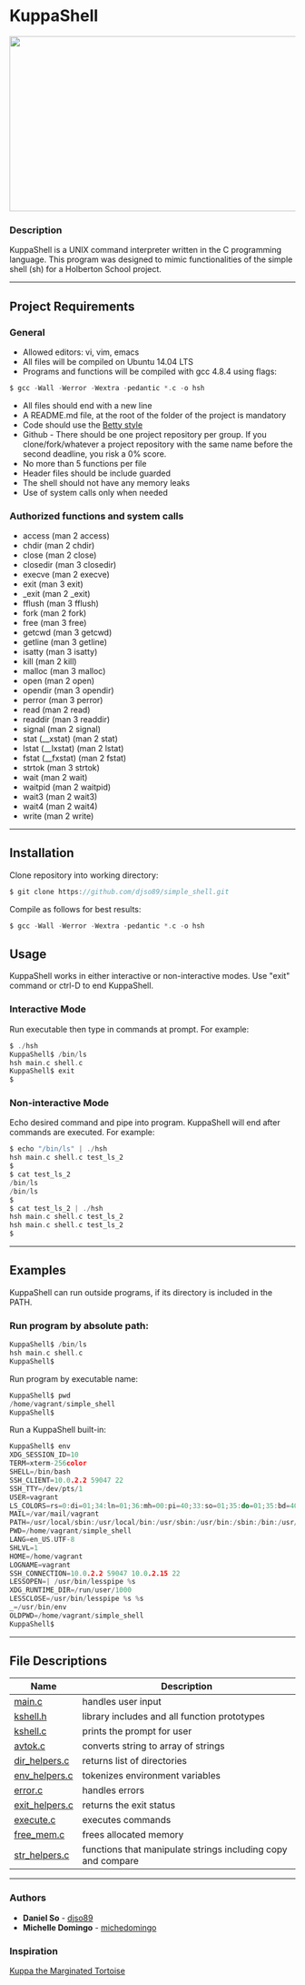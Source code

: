 # KuppaShell

<p align="center">
<img src="https://scontent-yyz1-1.cdninstagram.com/v/t51.2885-15/e35/90091621_139784817544104_7832354385914330040_n.jpg?_nc_ht=scontent-yyz1-1.cdninstagram.com&_nc_cat=100&_nc_ohc=qS5dny3McOUAX855iE_&oh=d9d29cc30a037cbf249d74a37bf028ad&oe=5EB5B093" height="308" width="508">
</p>

### Description
KuppaShell is a UNIX command interpreter written in the C programming language. This program was designed to mimic functionalities of the simple shell (sh) for a Holberton School project.

___
## Project Requirements
### General
- Allowed editors: vi, vim, emacs
- All files will be compiled on Ubuntu 14.04 LTS
- Programs and functions will be compiled with gcc 4.8.4 using flags:
```c
$ gcc -Wall -Werror -Wextra -pedantic *.c -o hsh
 ```
- All files should end with a new line
- A README.md file, at the root of the folder of the project is mandatory
- Code should use the [Betty style](https://github.com/holbertonschool/Betty/wiki)
- Github - There should be one project repository per group. If you clone/fork/whatever a project repository with the same name before the second deadline, you risk a 0% score.
- No more than 5 functions per file
- Header files should be include guarded
- The shell should not have any memory leaks
- Use of system calls only when needed

### Authorized functions and system calls
- access (man 2 access)
- chdir (man 2 chdir)
- close (man 2 close)
- closedir (man 3 closedir)
- execve (man 2 execve)
- exit (man 3 exit)
- _exit (man 2 _exit)
- fflush (man 3 fflush)
- fork (man 2 fork)
- free (man 3 free)
- getcwd (man 3 getcwd)
- getline (man 3 getline)
- isatty (man 3 isatty)
- kill (man 2 kill)
- malloc (man 3 malloc)
- open (man 2 open)
- opendir (man 3 opendir)
- perror (man 3 perror)
- read (man 2 read)
- readdir (man 3 readdir)
- signal (man 2 signal)
- stat (__xstat) (man 2 stat)
- lstat (__lxstat) (man 2 lstat)
- fstat (__fxstat) (man 2 fstat)
- strtok (man 3 strtok)
- wait (man 2 wait)
- waitpid (man 2 waitpid)
- wait3 (man 2 wait3)
- wait4 (man 2 wait4)
- write (man 2 write)

___
## Installation
Clone repository into working directory:
```c
$ git clone https://github.com/djso89/simple_shell.git
 ```
Compile as follows for best results:
```c
$ gcc -Wall -Werror -Wextra -pedantic *.c -o hsh
 ```

## Usage
KuppaShell works in either interactive or non-interactive modes. Use "exit" command or ctrl-D to end KuppaShell.

### Interactive Mode
Run executable then type in commands at prompt. For example:
```c
$ ./hsh
KuppaShell$ /bin/ls
hsh main.c shell.c
KuppaShell$ exit
$
 ```

### Non-interactive Mode
Echo desired command and pipe into program. KuppaShell will end after commands are executed. For example:
```c
$ echo "/bin/ls" | ./hsh
hsh main.c shell.c test_ls_2
$
$ cat test_ls_2
/bin/ls
/bin/ls
$
$ cat test_ls_2 | ./hsh
hsh main.c shell.c test_ls_2
hsh main.c shell.c test_ls_2
$
 ```
___
## Examples
KuppaShell can run outside programs, if its directory is included in the PATH. 

### Run program by absolute path:
```c
KuppaShell$ /bin/ls
hsh main.c shell.c
KuppaShell$ 
 ```
Run program by executable name:
```c
KuppaShell$ pwd
/home/vagrant/simple_shell
KuppaShell$ 
 ```
Run a KuppaShell built-in:
```c
KuppaShell$ env
XDG_SESSION_ID=10
TERM=xterm-256color
SHELL=/bin/bash
SSH_CLIENT=10.0.2.2 59047 22
SSH_TTY=/dev/pts/1
USER=vagrant
LS_COLORS=rs=0:di=01;34:ln=01;36:mh=00:pi=40;33:so=01;35:do=01;35:bd=40;33;01:cd=40;33;01:or=40;31;01:su=37;41:sg=30;43:ca=30;41:tw=30;42:ow=34;42:st=37;44:ex=01;32:*.tar=01;31:*.tgz=01;31:*.arj=01;31:*.taz=01;31:*.lzh=01;31:*.lzma=01;31:*.tlz=01;31:*.txz=01;31:*.zip=01;31:*.z=01;31:*.Z=01;31:*.dz=01;31:*.gz=01;31:*.lz=01;31:*.xz=01;31:*.bz2=01;31:*.bz=01;31:*.tbz=01;31:*.tbz2=01;31:*.tz=01;31:*.deb=01;31:*.rpm=01;31:*.jar=01;31:*.war=01;31:*.ear=01;31:*.sar=01;31:*.rar=01;31:*.ace=01;31:*.zoo=01;31:*.cpio=01;31:*.7z=01;31:*.rz=01;31:*.jpg=01;35:*.jpeg=01;35:*.gif=01;35:*.bmp=01;35:*.pbm=01;35:*.pgm=01;35:*.ppm=01;35:*.tga=01;35:*.xbm=01;35:*.xpm=01;35:*.tif=01;35:*.tiff=01;35:*.png=01;35:*.svg=01;35:*.svgz=01;35:*.mng=01;35:*.pcx=01;35:*.mov=01;35:*.mpg=01;35:*.mpeg=01;35:*.m2v=01;35:*.mkv=01;35:*.webm=01;35:*.ogm=01;35:*.mp4=01;35:*.m4v=01;35:*.mp4v=01;35:*.vob=01;35:*.qt=01;35:*.nuv=01;35:*.wmv=01;35:*.asf=01;35:*.rm=01;35:*.rmvb=01;35:*.flc=01;35:*.avi=01;35:*.fli=01;35:*.flv=01;35:*.gl=01;35:*.dl=01;35:*.xcf=01;35:*.xwd=01;35:*.yuv=01;35:*.cgm=01;35:*.emf=01;35:*.axv=01;35:*.anx=01;35:*.ogv=01;35:*.ogx=01;35:*.aac=00;36:*.au=00;36:*.flac=00;36:*.mid=00;36:*.midi=00;36:*.mka=00;36:*.mp3=00;36:*.mpc=00;36:*.ogg=00;36:*.ra=00;36:*.wav=00;36:*.axa=00;36:*.oga=00;36:*.spx=00;36:*.xspf=00;36:
MAIL=/var/mail/vagrant
PATH=/usr/local/sbin:/usr/local/bin:/usr/sbin:/usr/bin:/sbin:/bin:/usr/games:/usr/local/games
PWD=/home/vagrant/simple_shell
LANG=en_US.UTF-8
SHLVL=1
HOME=/home/vagrant
LOGNAME=vagrant
SSH_CONNECTION=10.0.2.2 59047 10.0.2.15 22
LESSOPEN=| /usr/bin/lesspipe %s
XDG_RUNTIME_DIR=/run/user/1000
LESSCLOSE=/usr/bin/lesspipe %s %s
_=/usr/bin/env
OLDPWD=/home/vagrant/simple_shell
KuppaShell$ 
 ```
___
## File Descriptions
Name | Description
| --- | --- |
[main.c](https://github.com/djso89/simple_shell/blob/master/main.c) | handles user input
[kshell.h](https://github.com/djso89/simple_shell/blob/master/kshell.h) | library includes and all function prototypes
[kshell.c](https://github.com/djso89/simple_shell/blob/master/kshell.c) | prints the prompt for user
[avtok.c](https://github.com/djso89/simple_shell/blob/master/avtok.c) | converts string to array of strings
[dir_helpers.c](https://github.com/djso89/simple_shell/blob/master/dir_helpers.c) | returns list of directories
[env_helpers.c](https://github.com/djso89/simple_shell/blob/master/env_helpers.c) | tokenizes environment variables
[error.c](https://github.com/djso89/simple_shell/blob/master/error.c) | handles errors
[exit_helpers.c](https://github.com/djso89/simple_shell/blob/master/exit_helpers.c) | returns the exit status
[execute.c](https://github.com/djso89/simple_shell/blob/master/execute.c) | executes commands
[free_mem.c](https://github.com/djso89/simple_shell/blob/master/free_mem.c) | frees allocated memory
[str_helpers.c](https://github.com/djso89/simple_shell/blob/master/str_helpers.c) | functions that manipulate strings including copy and compare
___
### Authors
* **Daniel So** - [djso89](https://github.com/djso89)
* **Michelle Domingo** - [michedomingo](https://github.com/michedomingo)

### Inspiration
[Kuppa the Marginated Tortoise](https://www.instagram.com/troopakuppa19/)
